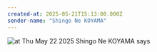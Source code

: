 ```yaml
---
created-at: 2025-05-21T15:13:00.000Z
sender-name: "Shingo Ne KOYAMA"
---
```


![at Thu May 22 2025 Shingo Ne KOYAMA says](/messages/images/IMG-20250522-WA0000.jpg)

